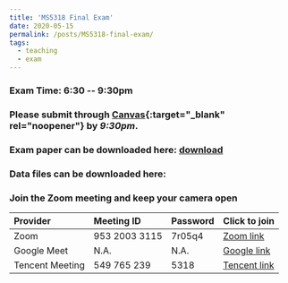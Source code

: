 ```yaml
---
title: 'MS5318 Final Exam'
date: 2020-05-15
permalink: /posts/MS5318-final-exam/
tags:
  - teaching
  - exam
---
```


### Exam Time: 6:30 -- 9:30pm

### Please submit through [Canvas](https://canvas.cityu.edu.hk/){:target="_blank" rel="noopener"} by _9:30pm_.

### Exam paper can be downloaded here: [download](/exam/)

### Data files can be downloaded here:

### Join the Zoom meeting and keep your camera open

Provider | Meeting ID | Password | Click to join |
:--- | :--- | :--- | :--- |
Zoom | 953 2003 3115 | 7r05q4 | [Zoom link](https://cityu.zoom.us/j/95320033115?pwd=ZjloYkdHWTBBeGNxVzdOV2pMWXpLQT09)
Google Meet | N.A. | N.A. | [Google link](http://dspace.cityu.edu.hk/handle/2031/102) |
Tencent Meeting | 549 765 239 | 5318 | [Tencent link](https://meeting.tencent.com/s/HNEtHVhLJuys)
